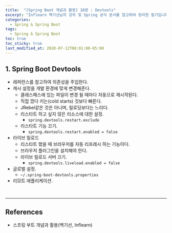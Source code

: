 ```yaml
---
title:  "[Spring Boot 개념과 활용] 10장 : Devtools"
excerpt: "Inflearn 백기선님의 강의 및 Spring 공식 문서를 참고하여 정리한 필기입니다."
categories:
  - Spring & Spring Boot
tags:
  - Spring & Spring Boot
toc: true
toc_sticky: true
last_modified_at: 2020-07-12T08:01:00-05:00
---
```


## 1. Spring Boot Devtools

* 레퍼런스를 참고하여 의존성을 주입한다.
* 캐시 설정을 개발 환경에 맞게 변경해준다.
  * 클래스패스에 있는 파일이 변경 될 때마다 자동으로 재시작된다.
  * 직접 껐다 키는(cold starts) 것보다 빠른다.
  * JRebel같은 것은 아니며, 릴로딩보다는 느리다.
  * 리스타트 하고 싶지 않은 리소스에 대한 설정.
    * ``spring.devtools.restart.exclude``
  * 리스타트 기능 끄기.
    * ``spring.devtools.restart.enabled = false``
* 라이브 릴로드
  * 리스타트 했을 때 브라우저를 자동 리프레시 하는 기능이다.
  * 브라우저 플러그인을 설치해야 한다.
  * 라이브 릴로드 서버 끄기.
    * ``spring.devtools.liveload.enabled = false``
* 글로벌 설정.
  * ``~/.spring-boot-devtools.properties``
* 리모트 애플리케이션.

<br>

---

## References

* 스프링 부트 개념과 활용(백기선, Inflearn)

